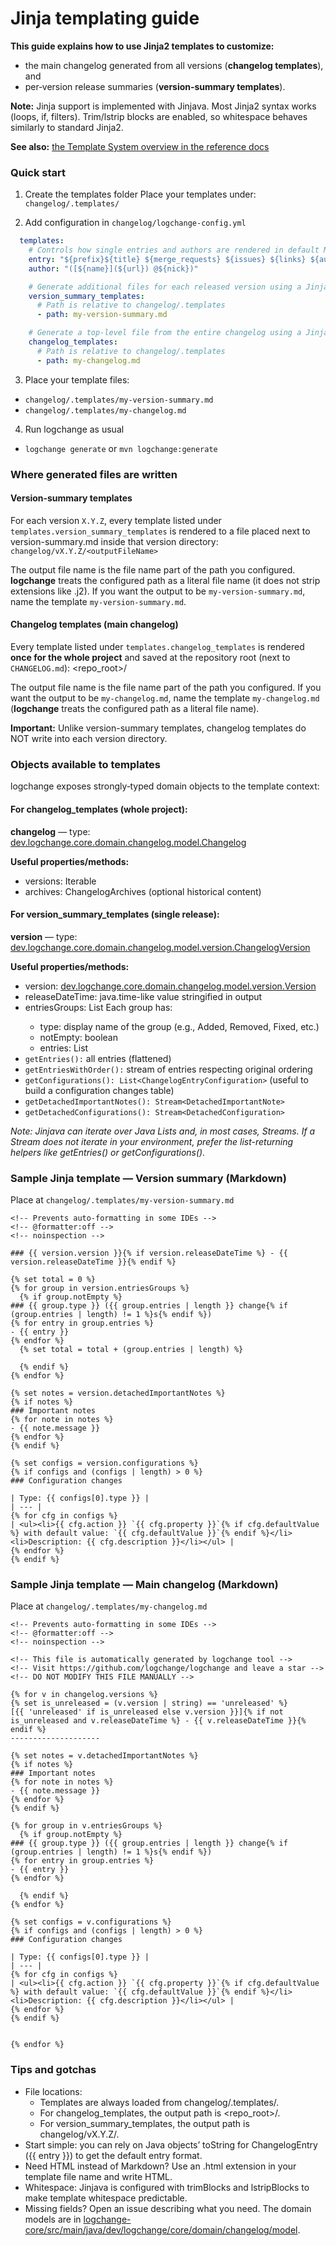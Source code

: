 # Jinja templating guide

**This guide explains how to use Jinja2 templates to customize:**
- the main changelog generated from all versions (**changelog templates**), and
- per‑version release summaries (**version‑summary templates**).

**Note:** Jinja support is implemented with Jinjava. Most Jinja2 syntax works (loops, if, filters). Trim/lstrip blocks are enabled, so whitespace behaves similarly to standard Jinja2.

**See also:** [the Template System overview in the reference docs](reference.md#template-system)

### Quick start

1) Create the templates folder
Place your templates under: `changelog/.templates/`

2) Add configuration in `changelog/logchange-config.yml`

```yaml
  templates:
    # Controls how single entries and authors are rendered in default MD generators
    entry: "${prefix}${title} ${merge_requests} ${issues} ${links} ${authors}"
    author: "([${name}](${url}) @${nick})"

    # Generate additional files for each released version using a Jinja template
    version_summary_templates:
      # Path is relative to changelog/.templates
      - path: my-version-summary.md

    # Generate a top‑level file from the entire changelog using a Jinja template
    changelog_templates:
      # Path is relative to changelog/.templates
      - path: my-changelog.md
```

3) Place your template files:
- `changelog/.templates/my-version-summary.md`
- `changelog/.templates/my-changelog.md`

4) Run logchange as usual
- `logchange generate` or `mvn logchange:generate`

### Where generated files are written

#### Version‑summary templates
For each version `X.Y.Z`, every template listed under `templates.version_summary_templates` is rendered to a file placed next to version-summary.md inside that version directory:
`changelog/vX.Y.Z/<outputFileName>`

The output file name is the file name part of the path you configured. **logchange** treats the configured path as a literal file name (it does not strip extensions like .j2). If you want the output to be `my-version-summary.md`, name the template `my-version-summary.md`.

#### Changelog templates (main changelog)
Every template listed under `templates.changelog_templates` is rendered **once for the whole project** and saved at the repository root (next to `CHANGELOG.md`): <repo_root>/<outputFileName>

The output file name is the file name part of the path you configured. If you want the output to be `my-changelog.md`, name the template `my-changelog.md` (**logchange** treats the configured path as a literal file name).

**Important:** Unlike version-summary templates, changelog templates do NOT write into each version directory.


### Objects available to templates

logchange exposes strongly‑typed domain objects to the template context:

#### For changelog_templates (whole project):

**changelog** — type: [dev.logchange.core.domain.changelog.model.Changelog](https://github.com/logchange/logchange/blob/master/logchange-core/src/main/java/dev/logchange/core/domain/changelog/model/Changelog.java)

**Useful properties/methods:**
  - versions: Iterable<ChangelogVersion>
  - archives: ChangelogArchives (optional historical content)

#### For version_summary_templates (single release):

**version** — type: [dev.logchange.core.domain.changelog.model.version.ChangelogVersion](https://github.com/logchange/logchange/blob/master/logchange-core/src/main/java/dev/logchange/core/domain/changelog/model/version/ChangelogVersion.java)

**Useful properties/methods:**
  - version: [dev.logchange.core.domain.changelog.model.version.Version](https://github.com/logchange/logchange/blob/master/logchange-core/src/main/java/dev/logchange/core/domain/changelog/model/version/Version.java)
  - releaseDateTime: java.time-like value stringified in output
  - entriesGroups: List<ChangelogVersionEntriesGroup>
    Each group has:
      - type: display name of the group (e.g., Added, Removed, Fixed, etc.)
      - notEmpty: boolean
      - entries: List<ChangelogEntry>
  - `getEntries():` all entries (flattened)
  - `getEntriesWithOrder():` stream of entries respecting original ordering
  - `getConfigurations(): List<ChangelogEntryConfiguration>` (useful to build a configuration changes table)
  - `getDetachedImportantNotes(): Stream<DetachedImportantNote>`
  - `getDetachedConfigurations(): Stream<DetachedConfiguration>`

_Note: Jinjava can iterate over Java Lists and, in most cases, Streams. If a Stream does not iterate in your environment, prefer the list-returning helpers like getEntries() or getConfigurations()._


### Sample Jinja template — Version summary (Markdown)

Place at `changelog/.templates/my-version-summary.md`

```jinja
<!-- Prevents auto-formatting in some IDEs -->
<!-- @formatter:off -->
<!-- noinspection -->

### {{ version.version }}{% if version.releaseDateTime %} - {{ version.releaseDateTime }}{% endif %}

{% set total = 0 %}
{% for group in version.entriesGroups %}
  {% if group.notEmpty %}
### {{ group.type }} ({{ group.entries | length }} change{% if (group.entries | length) != 1 %}s{% endif %})
{% for entry in group.entries %}
- {{ entry }}
{% endfor %}
  {% set total = total + (group.entries | length) %}

  {% endif %}
{% endfor %}

{% set notes = version.detachedImportantNotes %}
{% if notes %}
### Important notes
{% for note in notes %}
- {{ note.message }}
{% endfor %}
{% endif %}

{% set configs = version.configurations %}
{% if configs and (configs | length) > 0 %}
### Configuration changes

| Type: {{ configs[0].type }} |
| --- |
{% for cfg in configs %}
| <ul><li>{{ cfg.action }} `{{ cfg.property }}`{% if cfg.defaultValue %} with default value: `{{ cfg.defaultValue }}`{% endif %}</li><li>Description: {{ cfg.description }}</li></ul> |
{% endfor %}
{% endif %}
```

### Sample Jinja template — Main changelog (Markdown)

Place at `changelog/.templates/my-changelog.md`
```jinja
<!-- Prevents auto-formatting in some IDEs -->
<!-- @formatter:off -->
<!-- noinspection -->

<!-- This file is automatically generated by logchange tool -->
<!-- Visit https://github.com/logchange/logchange and leave a star -->
<!-- DO NOT MODIFY THIS FILE MANUALLY -->

{% for v in changelog.versions %}
{% set is_unreleased = (v.version | string) == 'unreleased' %}
[{{ 'unreleased' if is_unreleased else v.version }}]{% if not is_unreleased and v.releaseDateTime %} - {{ v.releaseDateTime }}{% endif %}
--------------------

{% set notes = v.detachedImportantNotes %}
{% if notes %}
### Important notes
{% for note in notes %}
- {{ note.message }}
{% endfor %}
{% endif %}

{% for group in v.entriesGroups %}
  {% if group.notEmpty %}
### {{ group.type }} ({{ group.entries | length }} change{% if (group.entries | length) != 1 %}s{% endif %})
{% for entry in group.entries %}
- {{ entry }}
{% endfor %}

  {% endif %}
{% endfor %}

{% set configs = v.configurations %}
{% if configs and (configs | length) > 0 %}
### Configuration changes

| Type: {{ configs[0].type }} |
| --- |
{% for cfg in configs %}
| <ul><li>{{ cfg.action }} `{{ cfg.property }}`{% if cfg.defaultValue %} with default value: `{{ cfg.defaultValue }}`{% endif %}</li><li>Description: {{ cfg.description }}</li></ul> |
{% endfor %}
{% endif %}


{% endfor %}
```

### Tips and gotchas

- File locations:
  - Templates are always loaded from changelog/.templates/<path>.
  - For changelog_templates, the output path is <repo_root>/<fileNameFromPath>.
  - For version_summary_templates, the output path is changelog/vX.Y.Z/<fileNameFromPath>.
- Start simple: you can rely on Java objects’ toString for ChangelogEntry ({{ entry }}) to get the default entry format.
- Need HTML instead of Markdown? Use an .html extension in your template file name and write HTML.
- Whitespace: Jinjava is configured with trimBlocks and lstripBlocks to make template whitespace predictable.
- Missing fields? Open an issue describing what you need. The domain models are in [logchange-core/src/main/java/dev/logchange/core/domain/changelog/model](https://github.com/logchange/logchange/tree/master/logchange-core/src/main/java/dev/logchange/core/domain/changelog/model).
